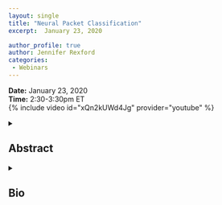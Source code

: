 ```yaml
---
layout: single
title: "Neural Packet Classification"
excerpt:  January 23, 2020

author_profile: true
author: Jennifer Rexford
categories: 
 - Webinars
---
```


**Date:** January 23, 2020<br/>
**Time:** 2:30-3:30pm ET<br/>
{% include video id="xQn2kUWd4Jg" provider="youtube" %}

<details>
<summary><h2>Abstract</h2></summary>

<p>Packet classification is a fundamental problem in computer networking. This
problem exposes a hard tradeoff between the computation and state complexity,
which makes it particularly challenging. To navigate this tradeoff, existing
solutions rely on complex hand-tuned heuristics, which are brittle and hard to
optimize.</p> 

<p>We propose a deep reinforcement learning (RL) approach to solve the packet classification problem. There are several characteristics that make this problem a good fit for Deep RL. First, many existing solutions iteratively build a decision tree by splitting nodes in the tree. Second, the effects of these actions (e.g., splitting nodes) can only be evaluated once the entire tree is built. These two characteristics are naturally captured by the ability of RL to take actions that have sparse and delayed rewards. Third, it is computationally efficient to generate data traces and evaluate decision trees, which alleviate the notoriously high sample complexity problem of Deep RL algorithms. Our solution, NeuroCuts, uses succinct representations to encode state and action space, and efficiently explore candidate decision trees to optimize for a global objective. It produces compact decision trees optimized for a specific set of rules and a given performance metric, such as classification time, memory footprint, or a combination of the two. Evaluation on Class-Bench shows that NeuroCuts outperforms existing hand-crafted algorithms in classification time by 18% at the median, and reduces both classification time and memory footprint by up to 3X.</p>
</details>

<details>
<summary><h2>Bio</h2></summary>

<p>Hang Zhu is a PhD student at Department of Computer Science, Johns Hopkins University, advised by Xin Jin. He is broadly interested in computer networks and distributed systems, with a focus on programmable networks and hardware-software co-design.</p>
</details>
                      
